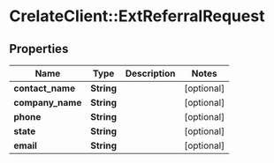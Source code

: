 # CrelateClient::ExtReferralRequest

## Properties
Name | Type | Description | Notes
------------ | ------------- | ------------- | -------------
**contact_name** | **String** |  | [optional] 
**company_name** | **String** |  | [optional] 
**phone** | **String** |  | [optional] 
**state** | **String** |  | [optional] 
**email** | **String** |  | [optional] 


